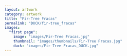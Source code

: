 ```yaml
---
layout: artwork
category: artwork
title: "Fir-Tree Fracas"
permalink: "DUCK/fir-tree_fracas"
images:
  "first page":
    image: "images/Fir-Tree Fracas.jpg"
    thumbnail: "images/thumbnails/Fir-Tree Fracas.jpg"
    duck: "images/Fir-Tree Fracas_DUCK.jpg"
---
```

